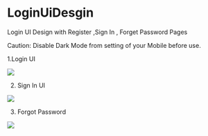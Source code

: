 # LoginUiDesgin
Login UI Design with Register ,Sign In , Forget Password Pages

Caution: Disable Dark Mode from setting of your Mobile before use.

1.Login UI

![](https://i.ibb.co/SPj6gM9/Screenshot-20210920-095345-Login-Sign-Up.jpg)

2. Sign In UI

![](https://i.ibb.co/MCQMj69/Screenshot-20210920-095407-Login-Sign-Up.jpg)

3. Forgot Password

![](https://i.ibb.co/nwdWq37/Screenshot-20210920-095354-Login-Sign-Up.jpg)

